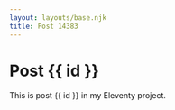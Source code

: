 ```yaml
---
layout: layouts/base.njk
title: Post 14383
---
```


# Post {{ id }}

This is post {{ id }} in my Eleventy project.
